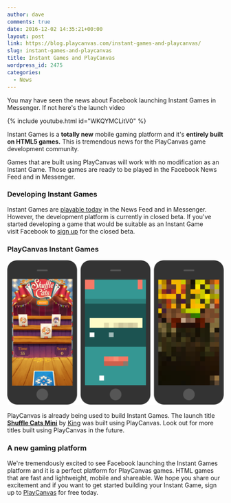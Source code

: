 ```yaml
---
author: dave
comments: true
date: 2016-12-02 14:35:21+00:00
layout: post
link: https://blog.playcanvas.com/instant-games-and-playcanvas/
slug: instant-games-and-playcanvas
title: Instant Games and PlayCanvas
wordpress_id: 2475
categories:
  - News
---
```


You may have seen the news about Facebook launching Instant Games in Messenger. If not here's the launch video

{% include youtube.html id="WKQYMCLitV0" %}

Instant Games is a **totally new** mobile gaming platform and it's **entirely built on HTML5 games.** This is tremendous news for the PlayCanvas game development community.

Games that are built using PlayCanvas will work with no modification as an Instant Game. Those games are ready to be played in the Facebook News Feed and in Messenger.

### **Developing Instant Games**

Instant Games are [playable today](https://developers.facebook.com/blog/post/2016/11/30/instant-games-closed-beta/) in the News Feed and in Messenger. However, the development platform is currently in closed beta. If you've started developing a game that would be suitable as an Instant Game visit Facebook to [sign up](https://www.facebook.com/help/contact/173350173135692) for the closed beta.

### **PlayCanvas Instant Games**

![](/assets/media/all-no-swerve-1024x683.png)

PlayCanvas is already being used to build Instant Games. The launch title **[Shuffle Cats Mini](https://www.facebook.com/ShuffleCatsMini/?fref=ts)** by [King](https://king.com/) was built using PlayCanvas. Look out for more titles built using PlayCanvas in the future.

### **A new gaming platform**

We're tremendously excited to see Facebook launching the Instant Games platform and it is a perfect platform for PlayCanvas games. HTML games that are fast and lightweight, mobile and shareable. We hope you share our excitement and if you want to get started building your Instant Game, sign up to [PlayCanvas](https://login.playcanvas.com/signup) for free today.
